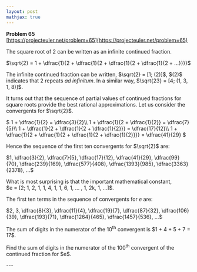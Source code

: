 ```yaml
---
layout: post
mathjax: true
---
```

**Problem 65**  
[https://projecteuler.net/problem=65](https://projecteuler.net/problem=65)

<p>The square root of 2 can be written as an infinite continued fraction.</p>
<p>$\sqrt{2} = 1 + \dfrac{1}{2 + \dfrac{1}{2 + \dfrac{1}{2 + \dfrac{1}{2 + ...}}}}$</p>
<p>The infinite continued fraction can be written, $\sqrt{2} = [1; (2)]$, $(2)$ indicates that 2 repeats <i>ad infinitum</i>. In a similar way, $\sqrt{23} = [4; (1, 3, 1, 8)]$.</p>
<p>It turns out that the sequence of partial values of continued fractions for square roots provide the best rational approximations. Let us consider the convergents for $\sqrt{2}$.</p>
<p>$
1 + \dfrac{1}{2} = \dfrac{3}{2}\\
1 + \dfrac{1}{2 + \dfrac{1}{2}} = \dfrac{7}{5}\\
1 + \dfrac{1}{2 + \dfrac{1}{2 + \dfrac{1}{2}}} = \dfrac{17}{12}\\
1 + \dfrac{1}{2 + \dfrac{1}{2 + \dfrac{1}{2 + \dfrac{1}{2}}}} = \dfrac{41}{29}
$</p>
<p>Hence the sequence of the first ten convergents for $\sqrt{2}$ are:</p>
<p>$1, \dfrac{3}{2}, \dfrac{7}{5}, \dfrac{17}{12}, \dfrac{41}{29}, \dfrac{99}{70}, \dfrac{239}{169}, \dfrac{577}{408}, \dfrac{1393}{985}, \dfrac{3363}{2378}, ...$</p>
<p>What is most surprising is that the important mathematical constant,<br />$e = [2; 1, 2, 1, 1, 4, 1, 1, 6, 1, ... , 1, 2k, 1, ...]$.</p>
<p>The first ten terms in the sequence of convergents for <i>e</i> are:</p>
<p>$2, 3, \dfrac{8}{3}, \dfrac{11}{4}, \dfrac{19}{7}, \dfrac{87}{32}, \dfrac{106}{39}, \dfrac{193}{71}, \dfrac{1264}{465}, \dfrac{1457}{536}, ...$</p>
<p>The sum of digits in the numerator of the 10<sup>th</sup> convergent is $1 + 4 + 5 + 7 = 17$.</p>
<p>Find the sum of digits in the numerator of the 100<sup>th</sup> convergent of the continued fraction for $e$.</p>
---
